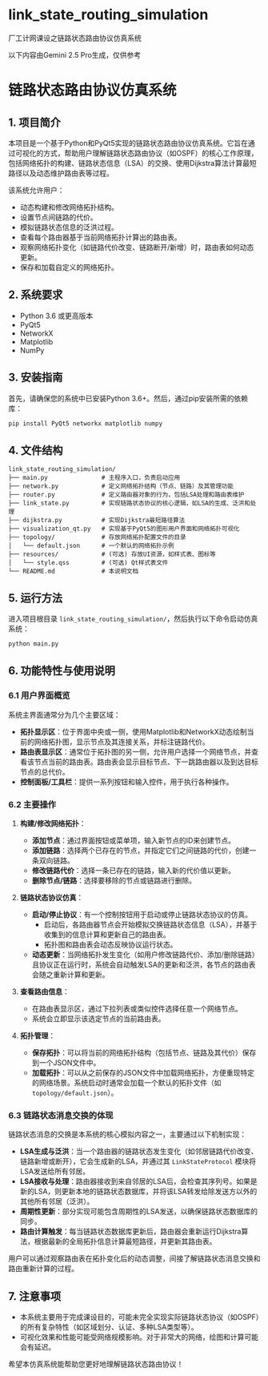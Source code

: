 # link_state_routing_simulation
厂工计网课设之链路状态路由协议仿真系统

以下内容由Gemini 2.5 Pro生成，仅供参考
# 链路状态路由协议仿真系统

## 1. 项目简介

本项目是一个基于Python和PyQt5实现的链路状态路由协议仿真系统。它旨在通过可视化的方式，帮助用户理解链路状态路由协议（如OSPF）的核心工作原理，包括网络拓扑的构建、链路状态信息（LSA）的交换、使用Dijkstra算法计算最短路径以及动态维护路由表等过程。

该系统允许用户：
- 动态构建和修改网络拓扑结构。
- 设置节点间链路的代价。
- 模拟链路状态信息的泛洪过程。
- 查看每个路由器基于当前网络拓扑计算出的路由表。
- 观察网络拓扑变化（如链路代价改变、链路断开/新增）时，路由表如何动态更新。
- 保存和加载自定义的网络拓扑。

## 2. 系统要求

- Python 3.6 或更高版本
- PyQt5
- NetworkX
- Matplotlib
- NumPy

## 3. 安装指南

首先，请确保您的系统中已安装Python 3.6+。然后，通过pip安装所需的依赖库：

```bash
pip install PyQt5 networkx matplotlib numpy
```

## 4. 文件结构

```
link_state_routing_simulation/
├── main.py               # 主程序入口，负责启动应用
├── network.py            # 定义网络拓扑结构（节点、链路）及其管理功能
├── router.py             # 定义路由器对象的行为，包括LSA处理和路由表维护
├── link_state.py         # 实现链路状态协议的核心逻辑，如LSA的生成、泛洪和处理
├── dijkstra.py           # 实现Dijkstra最短路径算法
├── visualization_qt.py   # 实现基于PyQt5的图形用户界面和网络拓扑可视化
├── topology/             # 存放网络拓扑配置文件的目录
│   └── default.json      # 一个默认的网络拓扑示例
├── resources/            # (可选) 存放UI资源，如样式表、图标等
│   └── style.qss         # (可选) Qt样式表文件
└── README.md             # 本说明文档
```

## 5. 运行方法

进入项目根目录 `link_state_routing_simulation/`，然后执行以下命令启动仿真系统：

```bash
python main.py
```

## 6. 功能特性与使用说明

### 6.1 用户界面概览

系统主界面通常分为几个主要区域：
- **拓扑显示区**：位于界面中央或一侧，使用Matplotlib和NetworkX动态绘制当前的网络拓扑图，显示节点及其连接关系，并标注链路代价。
- **路由表显示区**：通常位于拓扑图的另一侧，允许用户选择一个网络节点，并查看该节点当前的路由表。路由表会显示目标节点、下一跳路由器以及到达目标节点的总代价。
- **控制面板/工具栏**：提供一系列按钮和输入控件，用于执行各种操作。

### 6.2 主要操作

1.  **构建/修改网络拓扑**：
    *   **添加节点**：通过界面按钮或菜单项，输入新节点的ID来创建节点。
    *   **添加链路**：选择两个已存在的节点，并指定它们之间链路的代价，创建一条双向链路。
    *   **修改链路代价**：选择一条已存在的链路，输入新的代价值以更新。
    *   **删除节点/链路**：选择要移除的节点或链路进行删除。

2.  **链路状态协议仿真**：
    *   **启动/停止协议**：有一个控制按钮用于启动或停止链路状态协议的仿真。
        *   启动后，各路由器节点会开始模拟交换链路状态信息（LSA），并基于收集到的信息计算和更新自己的路由表。
        *   拓扑图和路由表会动态反映协议运行状态。
    *   **动态更新**：当网络拓扑发生变化（如用户修改链路代价、添加/删除链路）且协议正在运行时，系统会自动触发LSA的更新和泛洪，各节点的路由表会随之重新计算和更新。

3.  **查看路由信息**：
    *   在路由表显示区，通过下拉列表或类似控件选择任意一个网络节点。
    *   系统会立即显示该选定节点的当前路由表。

4.  **拓扑管理**：
    *   **保存拓扑**：可以将当前的网络拓扑结构（包括节点、链路及其代价）保存到一个JSON文件中。
    *   **加载拓扑**：可以从之前保存的JSON文件中加载网络拓扑，方便重现特定的网络场景。系统启动时通常会加载一个默认的拓扑文件（如 `topology/default.json`）。

### 6.3 链路状态消息交换的体现

链路状态消息的交换是本系统的核心模拟内容之一，主要通过以下机制实现：
-   **LSA生成与泛洪**：当一个路由器的链路状态发生变化（如邻居链路代价改变、链路新增或断开），它会生成新的LSA，并通过其 `LinkStateProtocol` 模块将LSA发送给所有邻居。
-   **LSA接收与处理**：路由器接收到来自邻居的LSA后，会检查其序列号。如果是新的LSA，则更新本地的链路状态数据库，并将该LSA转发给除发送方以外的其他所有邻居（泛洪）。
-   **周期性更新**：部分实现可能包含周期性的LSA发送，以确保链路状态数据库的同步。
-   **路由计算触发**：每当链路状态数据库更新后，路由器会重新运行Dijkstra算法，根据最新的全局拓扑信息计算最短路径，并更新其路由表。

用户可以通过观察路由表在拓扑变化后的动态调整，间接了解链路状态消息交换和路由重新计算的过程。

## 7. 注意事项

-   本系统主要用于完成课设目的，可能未完全实现实际链路状态协议（如OSPF）的所有复杂特性（如区域划分、认证、多种LSA类型等）。
-   可视化效果和性能可能受网络规模影响。对于非常大的网络，绘图和计算可能会有延迟。

希望本仿真系统能帮助您更好地理解链路状态路由协议！
